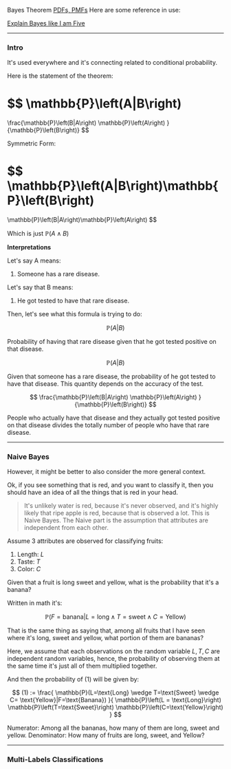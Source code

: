Bayes Theorem
[PDFs, PMFs](PDFs,%20PMFs.md)
Here are some reference in use: 

[Explain Bayes like I am Five](https://towardsdatascience.com/all-about-naive-bayes-8e13cef044cf)

---

### **Intro**

It's used everywhere and it's connecting related to conditional probability. 

Here is the statement of the theorem: 

$$
\mathbb{P}\left(A|B\right)
=
\frac{\mathbb{P}\left(B|A\right)
    \mathbb{P}\left(A\right)
}{\mathbb{P}\left(B\right)}
$$

Symmetric Form: 

$$
\mathbb{P}\left(A|B\right)\mathbb{P}\left(B\right)
=
\mathbb{P}\left(B|A\right)\mathbb{P}\left(A\right)
$$

Which is just $\mathbb{P}\left(A\wedge B\right)$

**Interpretations** 

Let's say A means: 
1. Someone has a rare disease. 

Let's say that B means: 
1. He got tested to have that rare disease. 

Then, let's see what this formula is trying to do: 

$$
\mathbb{P}\left(A|B\right)
$$

Probability of having that rare disease given that he got tested positive on that disease. 

$$
\mathbb{P}\left(A|B\right)
$$

Given that someone has a rare disease, the probability of he got tested to have that disease. This quantity depends on the accuracy of the test.  

$$
\frac{\mathbb{P}\left(B|A\right)
    \mathbb{P}\left(A\right)
}{\mathbb{P}\left(B\right)}
$$

People who actually have that disease and they actually got tested positive on that disease divides the totally number of people who have that rare disease. 

---
### **Naive Bayes**

However, it might be better to also consider the more general context. 

Ok, if you see something that is red, and you want to classify it, then you should have an idea of all the things that is red in your head. 

> It's unlikely water is red, because it's never observed, and it's highly likely that ripe apple is red, because that is observed a lot. This is Naive Bayes. The Naive part is the assumption that attributes are independent from each other. 

Assume 3 attributes are observed for classifying fruits: 
1. Length: $L$
2. Taste:  $T$ 
3. Color: $C$

Given that a fruit is long sweet and yellow, what is the probability that it's a banana? 

Written in math it's: 

$$
\mathbb{P}\left(F = \text{banana}
|
L = \text{long}\wedge T = \text{sweet} \wedge C = \text{Yellow}
\right)
\tag{1}
$$

That is the same thing as saying that, among all fruits that I have seen where it's long, sweet and yellow, what portion of them are bananas? 

Here, we assume that each observations on the random variable $L, T, C$ are independent random variables, hence, the probability of observing them at the same time it's just all of them multiplied together. 

And then the probability of (1) will be given by: 

$$
(1) :=
\frac{
    \mathbb{P}(L=\text{Long} \wedge T=\text{Sweet} \wedge C= \text{Yellow}|F=\text{Banana})
}{
    \mathbb{P}\left(L = \text{Long}\right)
    \mathbb{P}\left(T=\text{Sweet}\right)
    \mathbb{P}\left(C=\text{Yellow}\right)
}
$$

Numerator: Among all the bananas, how many of them are long, sweet and yellow. 
Denominator: How many of fruits are long, sweet, and Yellow? 

---
### **Multi-Labels Classifications**

